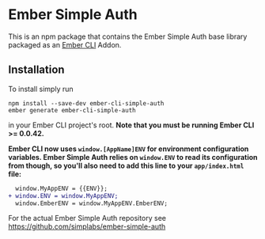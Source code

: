 #  Ember Simple Auth

This is an npm package that contains the Ember Simple Auth base library
packaged as an [Ember CLI](https://github.com/stefanpenner/ember-cli) Addon.

## Installation

To install simply run

```
npm install --save-dev ember-cli-simple-auth
ember generate ember-cli-simple-auth
```

in your Ember CLI project's root. **Note that you must be running Ember CLI >=
0.0.42.**

**Ember CLI now uses `window.[AppName]ENV` for environment configuration
variables. Ember Simple Auth relies on `window.ENV` to read its configuration
from though, so you'll also need to add this line to your `app/index.html`
file:**

```diff
  window.MyAppENV = {{ENV}};
+ window.ENV = window.MyAppENV;
  window.EmberENV = window.MyAppENV.EmberENV;
```

For the actual Ember Simple Auth repository see
https://github.com/simplabs/ember-simple-auth
